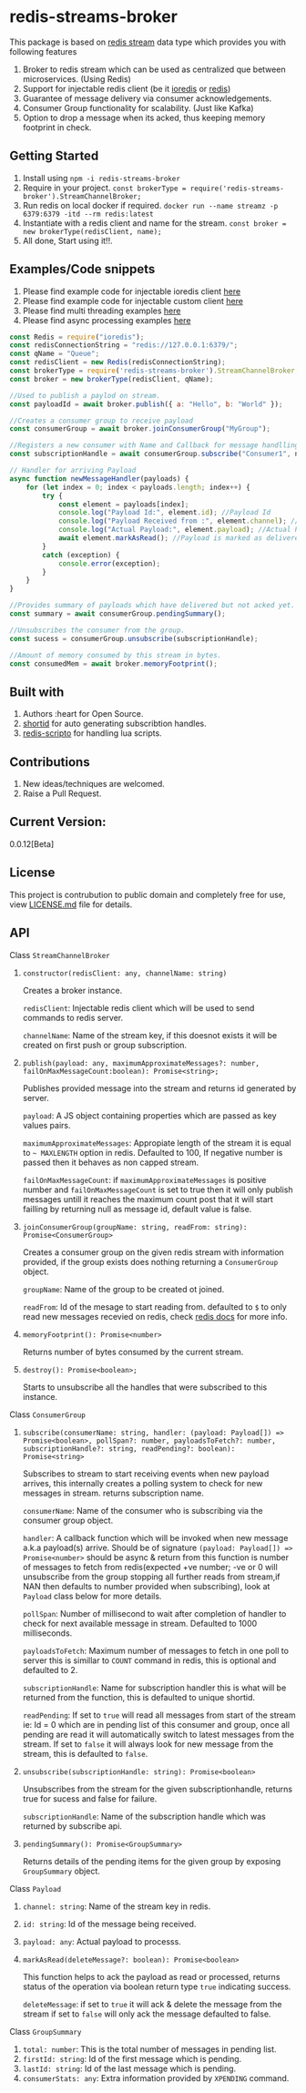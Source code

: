 # redis-streams-broker

This package is based on [redis stream](https://github.com/LRagji/redis-streams-broker) data type which provides you with following features 
1. Broker to redis stream which can be used as centralized que between microservices. (Using Redis)
2. Support for injectable redis client (be it [ioredis](https://www.npmjs.com/package/ioredis) or [redis](https://www.npmjs.com/package/redis))
3. Guarantee of message delivery via consumer acknowledgements.
4. Consumer Group functionality for scalability. (Just like Kafka)
5. Option to drop a message when its acked, thus keeping memory footprint in check.

## Getting Started

1. Install using `npm -i redis-streams-broker`
2. Require in your project. `const brokerType = require('redis-streams-broker').StreamChannelBroker;`
3. Run redis on local docker if required. `docker run --name streamz -p 6379:6379 -itd --rm redis:latest`
3. Instantiate with a redis client and name for the stream. `const broker = new brokerType(redisClient, name);`
4. All done, Start using it!!.

## Examples/Code snippets

1. Please find example code for injectable ioredis client [here](https://github.com/LRagji/redis-streams-broker/blob/master/examples/ioredis.js)
2. Please find example code for injectable custom client [here](https://github.com/LRagji/redis-streams-broker/blob/master/examples/custom.js)
3. Please find multi threading examples [here](https://github.com/LRagji/redis-streams-broker/tree/master/examples/H-Scalling%20idempotent%20operation)
4. Please find async processing examples [here](https://github.com/LRagji/redis-streams-broker/tree/master/examples/Stream%20Processing)

```javascript
const Redis = require("ioredis");
const redisConnectionString = "redis://127.0.0.1:6379/";
const qName = "Queue";
const redisClient = new Redis(redisConnectionString);
const brokerType = require('redis-streams-broker').StreamChannelBroker;
const broker = new brokerType(redisClient, qName);

//Used to publish a paylod on stream.
const payloadId = await broker.publish({ a: "Hello", b: "World" }); 

//Creates a consumer group to receive payload
const consumerGroup = await broker.joinConsumerGroup("MyGroup"); 

//Registers a new consumer with Name and Callback for message handlling.
const subscriptionHandle = await consumerGroup.subscribe("Consumer1", newMessageHandler); 

// Handler for arriving Payload
async function newMessageHandler(payloads) {
    for (let index = 0; index < payloads.length; index++) {
        try {
            const element = payloads[index];
            console.log("Payload Id:", element.id); //Payload Id
            console.log("Payload Received from :", element.channel); //Stream name
            console.log("Actual Payload:", element.payload); //Actual Payload
            await element.markAsRead(); //Payload is marked as delivered or Acked also optionaly the message can be dropped.
        }
        catch (exception) {
            console.error(exception);
        }
    }
}

//Provides summary of payloads which have delivered but not acked yet.
const summary = await consumerGroup.pendingSummary();

//Unsubscribes the consumer from the group.
const sucess = consumerGroup.unsubscribe(subscriptionHandle); 

//Amount of memory consumed by this stream in bytes.
const consumedMem = await broker.memoryFootprint();

```

## Built with

1. Authors :heart for Open Source.
2. [shortid](https://www.npmjs.com/package/shortid) for auto generating subscribtion handles.
3. [redis-scripto](https://www.npmjs.com/package/redis-scripto) for handling lua scripts.

## Contributions

1. New ideas/techniques are welcomed.
2. Raise a Pull Request.

## Current Version:
0.0.12[Beta]

## License

This project is contrubution to public domain and completely free for use, view [LICENSE.md](/license.md) file for details.

## API

Class `StreamChannelBroker`

1. `constructor(redisClient: any, channelName: string)`

    Creates a broker instance.

    `redisClient`: Injectable redis client which will be used to send commands to redis server.

    `channelName`: Name of the stream key, if this doesnot exists it will be created on first push or group subscription.

2. `publish(payload: any, maximumApproximateMessages?: number, failOnMaxMessageCount:boolean): Promise<string>;`

    Publishes provided message into the stream and returns id generated by server. 

    `payload`: A JS object containing properties which are passed as key values pairs.

    `maximumApproximateMessages`: Appropiate length of the stream it is equal to `~ MAXLENGTH` option in redis. Defaulted to 100, If negative number is passed then it behaves as non capped stream.

    `failOnMaxMessageCount`: if `maximumApproximateMessages` is positive number and `failOnMaxMessageCount` is set to true then it will only publish messages untill it reaches the maximum count post that it will start failling by returning null as message id, default value is false.

3. `joinConsumerGroup(groupName: string, readFrom: string): Promise<ConsumerGroup>`

    Creates a consumer group on the given redis stream with information provided, if the group exists does nothing returning a `ConsumerGroup` object.

    `groupName`: Name of the group to be created ot joined.

    `readFrom`: Id of the mesage to start reading from. defaulted to `$` to only read new messages recevied on redis, check [redis docs](https://redis.io/commands/xgroup) for more info.

4. `memoryFootprint(): Promise<number>`

    Returns number of bytes consumed by the current stream.

5. `destroy(): Promise<boolean>;`

    Starts to unsubscribe all the handles that were subscribed to this instance.


Class `ConsumerGroup`

1.  `subscribe(consumerName: string, handler: (payload: Payload[]) => Promise<boolean>, pollSpan?: number, payloadsToFetch?: number, subscriptionHandle?: string, readPending?: boolean): Promise<string>`

    Subscribes to stream to start receiving events when new payload arrives, this internally creates a polling system to check for new messages in stream. returns subscription name.

    `consumerName`: Name of the consumer who is subscribing via the consumer group object.

    `handler`: A callback function which will be invoked when new message a.k.a payload(s) arrive. Should be of signature `(payload: Payload[]) => Promise<number>` should be async & return from this function is number of messages to fetch from redis(expected +ve number; -ve or 0 will unsubscribe from the group stopping all further reads from stream,if NAN then defaults to number provided when subscribing), look at `Payload` class below for more details.

    `pollSpan`: Number of millisecond to wait after completion of handler to check for next available message in stream. Defaulted to 1000 milliseconds.

    `payloadsToFetch`: Maximum number of messages to fetch in one poll to server this is simillar to `COUNT` command in redis, this is optional and defaulted to 2.

    `subscriptionHandle`: Name for subscription handler this is what will be returned from the function, this is defaulted to unique shortid.

    `readPending`: If set to `true` will read all messages from start of the stream ie: Id = 0 which are in pending list of this consumer and group, once all pending are read it will automatically switch to latest messages from the stream. If set to `false` it will always look for new message from the stream, this is defaulted to `false`.

2. `unsubscribe(subscriptionHandle: string): Promise<boolean>`

    Unsubscribes from the stream for the given subscriptionhandle, returns true for sucess and false for failure.

    `subscriptionHandle`: Name of the subscription handle which was returned by subscribe api.

3. `pendingSummary(): Promise<GroupSummary>`

    Returns details of the pending items for the given group by exposing `GroupSummary` object.

Class `Payload`

1. `channel: string`: Name of the stream key in redis.
2. `id: string`: Id of the message being received.
3. `payload: any`: Actual payload to processs.
4. `markAsRead(deleteMessage?: boolean): Promise<boolean>`

    This function helps to ack the payload as read or processed, returns status of the operation via boolean return type `true` indicating success.

    `deleteMessage`: if set to `true` it will ack & delete the message from the stream if set to `false` will only ack the message defaulted to false. 


Class `GroupSummary`

1. `total: number`: This is the total number of messages in pending list.
2. `firstId: string`: Id of the first message which is pending.
3. `lastId: string`: Id of the last message which is pending.
4. `consumerStats: any`: Extra information provided by `XPENDING` command.

